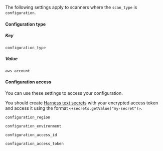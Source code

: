 The following settings apply to  scanners where the `scan_type` is `configuration`. 


#### Configuration type

##### Key
```
configuration_type
```
##### Value
```
aws_account
```

#### Configuration access

You can use these settings to access your configuration. 

You should create [Harness text secrets](/docs/platform/secrets/add-use-text-secrets) with your encrypted access token and access it using the format `<+secrets.getValue("my-secret")>`. 

```
configuration_region
```

```
configuration_environment
```
```
configuration_access_id
```
```
configuration_access_token
```
